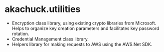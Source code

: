 akachuck.utilities
===================

- Encryption class library, using existing crypto libraries from Microsoft.  Helps to organize key creation parameters and facilitates key password rotation.
- Credential Management class library. 
- Helpers library for making requests to AWS using the AWS.Net SDK.

